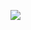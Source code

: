 <a href="https://codelatte.org/"><img src="https://codelatte.org/wp-content/uploads/2018/09/codelatte4-768x333.png"></a>
